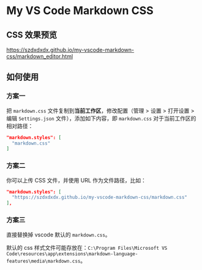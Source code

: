 # My VS Code Markdown CSS

## CSS 效果预览

https://szdxdxdx.github.io/my-vscode-markdown-css/markdown_editor.html

## 如何使用

### 方案一

把 `markdown.css` 文件复制到**当前工作区**，修改配置（管理 > 设置 > 打开设置 > 编辑 `Settings.json` 文件），添加如下内容，即 `markdown.css` 对于当前工作区的相对路径：

```json
"markdown.styles": [
  "markdown.css"
]
```

### 方案二

你可以上传 CSS 文件，并使用 URL 作为文件路径，比如：

```json
"markdown.styles": [
  "https://szdxdxdx.github.io/my-vscode-markdown-css/markdown.css"
],
```

### 方案三

直接替换掉 vscode 默认的 `markdown.css`。

默认的 css 样式文件可能存放在：`C:\Program Files\Microsoft VS Code\resources\app\extensions\markdown-language-features\media\markdown.css`。
